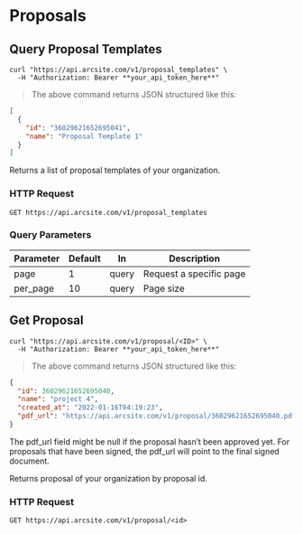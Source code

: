 # Proposals

## Query Proposal Templates

```shell
curl "https://api.arcsite.com/v1/proposal_templates" \
  -H "Authorization: Bearer **your_api_token_here**"
```

> The above command returns JSON structured like this:

```json
[
  {
    "id": "36029621652695041",
    "name": "Proposal Template 1"
  }
]
```

Returns a list of proposal templates of your organization.

### HTTP Request

`GET https://api.arcsite.com/v1/proposal_templates`

### Query Parameters

| Parameter | Default | In    | Description             |
| --------- | ------- | ----- | ----------------------- |
| page      | 1       | query | Request a specific page |
| per_page  | 10      | query | Page size               |

## Get Proposal

```shell
curl "https://api.arcsite.com/v1/proposal/<ID>" \
  -H "Authorization: Bearer **your_api_token_here**"
```

> The above command returns JSON structured like this:

```json
{
  "id": 36029621652695040,
  "name": "project 4",
  "created_at": "2022-01-16T04:19:23",
  "pdf_url": "https://api.arcsite.com/v1/proposal/36029621652695040.pdf"
}
```

<aside class="notice">
The pdf_url field might be null if the proposal hasn’t been approved yet. For proposals that have been signed, the pdf_url will point to the final signed document.

</aside>

Returns proposal of your organization by proposal id.

### HTTP Request

`GET https://api.arcsite.com/v1/proposal/<id>`
